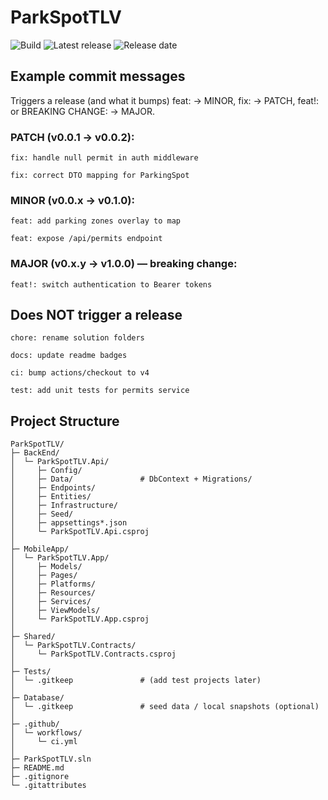 ﻿# ParkSpotTLV
<!-- Status & releases -->
![Build](https://img.shields.io/github/actions/workflow/status/gwchar2/ParkSpotTLV-Demo/ci.yml?branch=master&label=Build%20%2B%20Tests)
![Latest release](https://img.shields.io/github/v/release/gwchar2/ParkSpotTLV-Demo?display_name=tag&sort=semver)
![Release date](https://img.shields.io/github/release-date/gwchar2/ParkSpotTLV-Demo)


## Example commit messages
Triggers a release (and what it bumps)
feat: → MINOR, fix: → PATCH, feat!: or BREAKING CHANGE: → MAJOR.

### PATCH (v0.0.1 → v0.0.2):

```fix: handle null permit in auth middleware```

```fix: correct DTO mapping for ParkingSpot```

### MINOR (v0.0.x → v0.1.0):

```feat: add parking zones overlay to map```

```feat: expose /api/permits endpoint```

### MAJOR (v0.x.y → v1.0.0) — breaking change:

```feat!: switch authentication to Bearer tokens```

## Does NOT trigger a release

```chore: rename solution folders```

```docs: update readme badges```

```ci: bump actions/checkout to v4```

```test: add unit tests for permits service```


## Project Structure
```
ParkSpotTLV/
├─ BackEnd/
│  └─ ParkSpotTLV.Api/
│     ├─ Config/
│     ├─ Data/               # DbContext + Migrations/
│     ├─ Endpoints/
│     ├─ Entities/
│     ├─ Infrastructure/
│     ├─ Seed/
│     ├─ appsettings*.json
│     └─ ParkSpotTLV.Api.csproj
│
├─ MobileApp/
│  └─ ParkSpotTLV.App/
│     ├─ Models/
│     ├─ Pages/
│     ├─ Platforms/
│     ├─ Resources/
│     ├─ Services/
│     ├─ ViewModels/
│     └─ ParkSpotTLV.App.csproj
│
├─ Shared/
│  └─ ParkSpotTLV.Contracts/
│     └─ ParkSpotTLV.Contracts.csproj
│
├─ Tests/
│  └─ .gitkeep               # (add test projects later)
│
├─ Database/
│  └─ .gitkeep               # seed data / local snapshots (optional)
│
├─ .github/
│  └─ workflows/
│     └─ ci.yml
│
├─ ParkSpotTLV.sln
├─ README.md
├─ .gitignore
└─ .gitattributes
```